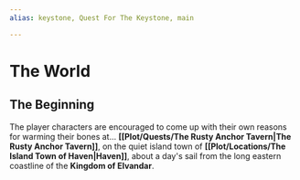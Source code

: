 ```yaml
---
alias: keystone, Quest For The Keystone, main

---
```

# The World


## The Beginning

The player characters are encouraged to come up with their own reasons for warming their bones at... 
**[[Plot/Quests/The Rusty Anchor Tavern|The Rusty Anchor Tavern]]**, on  the quiet island town of **[[Plot/Locations/The Island Town of Haven|Haven]]**, 
about a day's sail from the long eastern coastline of the **Kingdom of Elvandar**. 

